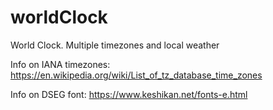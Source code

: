 # worldClock
World Clock. Multiple timezones and local weather

Info on IANA timezones: https://en.wikipedia.org/wiki/List_of_tz_database_time_zones

Info on DSEG font: https://www.keshikan.net/fonts-e.html

